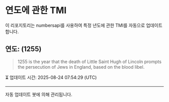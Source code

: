 
# 연도에 관한 TMI

이 리포지토리는 numbersapi를 사용하여 특정 년도에 관한 TMI를 자동으로 업데이트합니다.

## 연도: (1255)
> 1255 is the year that the death of Little Saint Hugh of Lincoln prompts the persecution of Jews in England, based on the blood libel.

⏳ 업데이트 시간: 2025-08-24 07:54:29 (UTC)

---
자동 업데이트 봇에 의해 관리됩니다.
